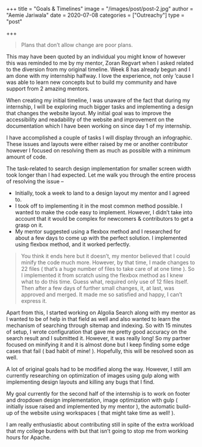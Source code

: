 +++
title = "Goals & Timelines"
image = "/images/post/post-2.jpg"
author = "Aemie Jariwala"
date = 2020-07-08
categories = ["Outreachy"]
type = "post"

+++
> Plans that don’t allow change are poor plans.

This may have been quoted by an individual you might know of however this was reminded to me by my mentor, Zoran Regvart when I asked related to the diversion from my original timeline. Week 8 has already begun and I am done with my internship halfway. I love the experience, not only ’cause I was able to learn new concepts but to build my community and have support from 2 amazing mentors. 

When creating my initial timeline, I was unaware of the fact that during my internship, I will be exploring much bigger tasks and implementing a design that changes the website layout. My initial goal was to improve the accessibility and readability of the website and improvement on the documentation which I have been working on since day 1 of my internship. 

I have accomplished a couple of tasks I will display through an infographic. These issues and layouts were either raised by me or another contributor however I focused on resolving them as much as possible with a minimum amount of code. 


The task-related to search design implementation for smaller screen width took longer than I had expected. Let me walk you through the entire process of resolving the issue – 

- Initially, took a week to land to a design layout my mentor and I agreed to. 
- I took off to implementing it in the most common method possible. I wanted to make the code easy to implement. However, I didn’t take into account that it would be complex for newcomers & contributors to get a grasp on it. 
- My mentor suggested using a flexbox method and I researched for about a few days to come up with the perfect solution. I implemented using flexbox method, and it worked perfectly. 
> You think it ends here but it doesn’t, my mentor believed that I could minify the code much more. However, by that time, I made changes to 22 files ( that’s a huge number of files to take care of at one time ). So I implemented it from scratch using the flexbox method as I knew what to do this time. 
Guess what, required only use of 12 files itself. Then after a few days of further small changes, it, at last, was approved and merged. It made me so satisfied and happy, I can’t express it.

Apart from this, I started working on Algolia Search along with my mentor as I wanted to be of help in that field as well and also wanted to learn the mechanism of searching through sitemap and indexing. So with 15 minutes of setup, I wrote configuration that gave me pretty good accuracy on the search result and I submitted it. However, it was really long! So my partner focused on minifying it and it is almost done but I keep finding some edge cases that fail ( bad habit of mine! ). Hopefully, this will be resolved soon as well.

A lot of original goals had to be modified along the way. However, I still am currently researching on optimization of images using gulp along with implementing design layouts and killing any bugs that I find. 

My goal currently for the second half of the internship is to work on footer and dropdown design implementation, image optimization with gulp ( initially issue raised and implemented by my mentor ), the automatic build-up of the website using workspaces ( that might take time as well! ).

I am really enthusiastic about contributing still in spite of the extra workload that my college burdens with but that isn’t going to stop me from working hours for Apache. 

